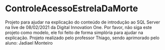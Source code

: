# ControleAcessoEstrelaDaMorte
Projeto para ajudar na explicação do conteúdo de introdução ao SQL Server na live de 08/02/2021 da Digital Innovation One.
Por favor, não siga este projeto como modelo, ele foi feito de forma simplória para ajudar na explicação.
Projeto realizado pelo professor Thiago, sendo aprimorado pelo aluno: Jadiael Monteiro
